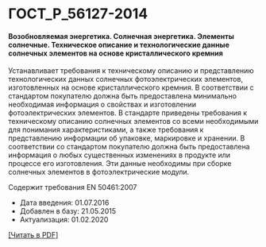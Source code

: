 # ГОСТ_Р_56127-2014

#### Возобновляемая энергетика. Солнечная энергетика. Элементы солнечные. Техническое описание и технологические данные солнечных элементов на основе кристаллического кремния

Устанавливает требования к техническому описанию и представлению технологических данных солнечных фотоэлектрических элементов, изготовленных на основе кристаллического кремния. В соответствии с стандартом покупателю должна быть предоставлена минимально необходимая информация о свойствах и изготовлении фотоэлектрических элементов. В стандарте приведены требования к техническому описанию солнечных элементов со всеми необходимыми для понимания характеристиками, а также требования к представлению информации об упаковке, маркировке и хранении. В соответствии со стандартом покупателю должна быть предоставлена информация о любых существенных изменениях в продукте или процессе его изготовления. Эти данные необходимы при сборке солнечных элементов в фотоэлектрические модули.

Содержит требования EN 50461:2007

- Дата введения: 01.07.2016
- Добавлен в базу: 21.05.2015
- Актуализация: 01.02.2020

<a onclick="openFileCallback('https://standartgost.ru/g/ГОСТ_Р_56127-2014.pdf', 'ГОСТ_Р_56127-2014.pdf');" href="#">[Читать в PDF]</a>
